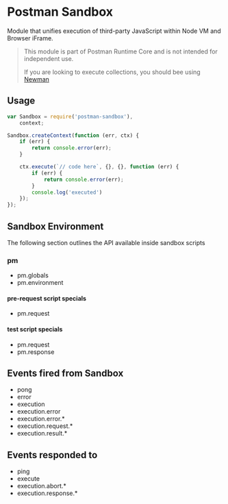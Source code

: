 # Postman Sandbox

Module that unifies execution of third-party JavaScript within Node VM and Browser iFrame.

> This module is part of Postman Runtime Core and is not intended for independent use.
>
> If you are looking to execute collections, you should bee using [Newman](https://github.com/postmanlabs/newman)

## Usage
```js
var Sandbox = require('postman-sandbox'),
    context;

Sandbox.createContext(function (err, ctx) {
    if (err) {
        return console.error(err);
    }

    ctx.execute(`// code here`, {}, {}, function (err) {
        if (err) {
            return console.error(err);
        }
        console.log('executed')
    });
});
```

## Sandbox Environment

The following section outlines the API available inside sandbox scripts

### pm

- pm.globals
- pm.environment

#### pre-request script specials

- pm.request

#### test script specials

- pm.request
- pm.response

## Events fired from Sandbox
- pong
- error
- execution
- execution.error
- execution.error.*
- execution.request.*
- execution.result.*

## Events responded to
- ping
- execute
- execution.abort.*
- execution.response.*
